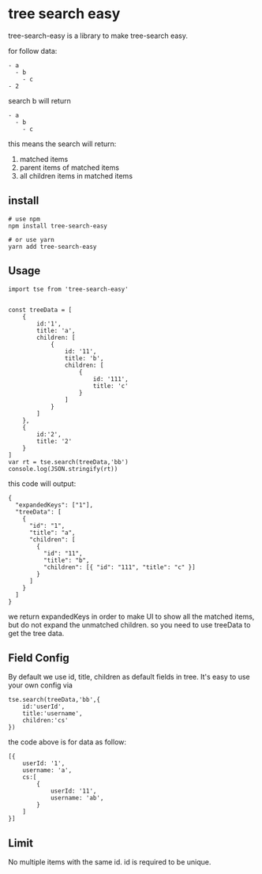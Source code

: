 # tree search easy

tree-search-easy is a library to make tree-search easy. 

for follow data:
```
- a
  - b
    - c
- 2
```
search b will return
```
- a
  - b
    - c
```
this means the search will return: 
1. matched items
2. parent items of matched items
3. all children items in matched items

## install
```
# use npm
npm install tree-search-easy

# or use yarn 
yarn add tree-search-easy

```

## Usage

```
import tse from 'tree-search-easy'


const treeData = [
    {
        id:'1',
        title: 'a',
        children: [
            {
                id: '11',
                title: 'b',
                children: [
                    {
                        id: '111',
                        title: 'c'
                    }
                ]
            }
        ]
    },
    {
        id:'2',
        title: '2'
    }
]
var rt = tse.search(treeData,'bb')
console.log(JSON.stringify(rt))
```
this code will output: 

```
{
  "expandedKeys": ["1"],
  "treeData": [
    {
      "id": "1",
      "title": "a",
      "children": [
        {
          "id": "11",
          "title": "b",
          "children": [{ "id": "111", "title": "c" }]
        }
      ]
    }
  ]
}
```
we return expandedKeys in order to make UI to show all the matched items, but do not expand the unmatched children.
so you need to use treeData to get the tree data.
## Field Config
By default we use id, title, children as default fields in tree. It's easy to use your own config via

```
tse.search(treeData,'bb',{
    id:'userId',
    title:'username',
    children:'cs'
})
```
the code above is for data as follow: 

```
[{
    userId: '1',
    username: 'a',
    cs:[
        {
            userId: '11',
            username: 'ab',
        }
    ]
}]
```

## Limit
No multiple items with the same id. id is required to be unique.